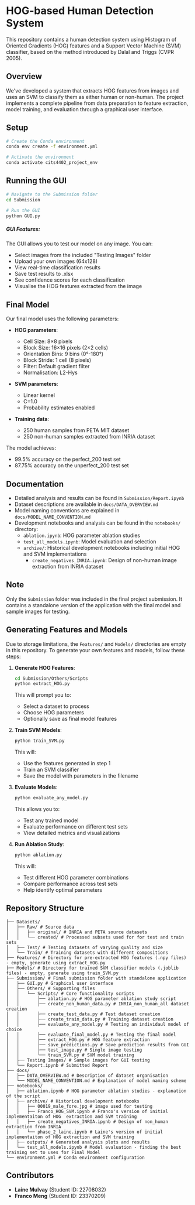 # HOG-based Human Detection System

This repository contains a human detection system using Histogram of Oriented Gradients (HOG) features and a Support Vector Machine (SVM) classifier, based on the method introduced by Dalal and Triggs (CVPR 2005).

## Overview

We've developed a system that extracts HOG features from images and uses an SVM to classify them as either human or non-human. The project implements a complete pipeline from data preparation to feature extraction, model training, and evaluation through a graphical user interface.

## Setup

```bash
# Create the Conda environment
conda env create -f environment.yml

# Activate the environment
conda activate cits4402_project_env
```

## Running the GUI

```bash
# Navigate to the Submission folder
cd Submission

# Run the GUI
python GUI.py
```
##### GUI Features:
The GUI allows you to test our model on any image. You can:
- Select images from the included "Testing Images" folder
- Upload your own images (64x128)
- View real-time classification results
- Save test results to .xlsx
- See confidence scores for each classification
- Visualise the HOG features extracted from the image

## Final Model

Our final model uses the following parameters:
- **HOG parameters**: 
  - Cell Size: 8×8 pixels
  - Block Size: 16×16 pixels (2×2 cells)
  - Orientation Bins: 9 bins (0°-180°)
  - Block Stride: 1 cell (8 pixels)
  - Filter: Default gradient filter
  - Normalisation: L2-Hys

- **SVM parameters**: 
  - Linear kernel
  - C=1.0
  - Probability estimates enabled

- **Training data**: 
  - 250 human samples from PETA MIT dataset
  - 250 non-human samples extracted from INRIA dataset

The model achieves:
- 99.5% accuracy on the perfect_200 test set
- 87.75% accuracy on the unperfect_200 test set

## Documentation

- Detailed analysis and results can be found in `Submission/Report.ipynb`
- Dataset descriptions are available in `docs/DATA_OVERVIEW.md`
- Model naming conventions are explained in `docs/MODEL_NAME_CONVENTION.md`
- Development notebooks and analysis can be found in the `notebooks/` directory:
  - `ablation.ipynb`: HOG parameter ablation studies
  - `test_all_models.ipynb`: Model evaluation and selection
  - `archive/`: Historical development notebooks including initial HOG and SVM implementations
    - `create_negatives_INRIA.ipynb`: Design of non-human image extraction from INRIA dataset

## Note

Only the `Submission` folder was included in the final project submission. It contains a standalone version of the application with the final model and sample images for testing.

## Generating Features and Models

Due to storage limitations, the `Features/` and `Models/` directories are empty in this repository. To generate your own features and models, follow these steps:

1. **Generate HOG Features**:
   ```bash
   cd Submission/Others/Scripts
   python extract_HOG.py
   ```
   This will prompt you to:
   - Select a dataset to process
   - Choose HOG parameters
   - Optionally save as final model features

2. **Train SVM Models**:
   ```bash
   python train_SVM.py
   ```
   This will:
   - Use the features generated in step 1
   - Train an SVM classifier
   - Save the model with parameters in the filename

3. **Evaluate Models**:
   ```bash
   python evaluate_any_model.py
   ```
   This allows you to:
   - Test any trained model
   - Evaluate performance on different test sets
   - View detailed metrics and visualizations

4. **Run Ablation Study**:
   ```bash
   python ablation.py
   ```
   This will:
   - Test different HOG parameter combinations
   - Compare performance across test sets
   - Help identify optimal parameters

## Repository Structure
```
├── Datasets/
│   ├── Raw/ # Source data
│   │   ├── original/ # INRIA and PETA source datasets
│   │   └── created/ # Processed subsets used for for test and train sets
│   ├── Test/ # Testing datasets of varying quality and size
│   └── Train/ # Training datasets with different compositions
├── Features/ # Directory for pre-extracted HOG features (.npy files) - empty, generate using extract_HOG.py
├── Models/ # Directory for trained SVM classifier models (.joblib files) - empty, generate using train_SVM.py
├── Submission/ # Final submission folder with standalone application
│   ├── GUI.py # Graphical user interface
│   ├── Others/ # Supporting files
│   │   └── Scripts/ # Core functionality scripts
│   │       ├── ablation.py # HOG parameter ablation study script
│   │       ├── create_non_human_data.py # INRIA_non_human_all dataset creation
│   │       ├── create_test_data.py # Test dataset creation
│   │       ├── create_train_data.py # Training dataset creation
│   │       ├── evaluate_any_model.py # Testing an individaul model of choice
│   │       ├── evaluate_final_model.py # Testing the final model
│   │       ├── extract_HOG.py # HOG feature extraction
│   │       ├── save_predictions.py # Save prediction results from GUI
│   │       ├── test_image.py # Single image testing
│   │       └── train_SVM.py # SVM model training
│   ├── Testing Images/ # Sample images for GUI testing
│   └── Report.ipynb # Submitted Report
├── docs/
│   ├── DATA_OVERVIEW.md # Description of dataset organisation
│   └── MODEL_NAME_CONVENTION.md # Explanation of model naming scheme
├── notebooks/
│   ├── ablation.ipynb # HOG parameter ablation studies - explanation of the script
│   ├── archive/ # Historical development notebooks
│   │   ├── 00019_male_fore.jpg # image used for testing
│   │   ├── Franco_HOG_SVM.ipynb # Franco's version of initial implementaiton of HOG  extraction and SVM training
│   │   ├── create_negatives_INRIA.ipynb # Design of non_human extraction from INRIA
│   │   └── phase_2_laine.ipynb # Laine's version of initial implementaiton of HOG extraction and SVM training
│   ├── outputs/ # Generated analysis plots and results
│   └── test_all_models.ipynb # Model evaluation - finding the best training set to uses for Final Model
└── environment.yml # Conda environment configuration
```

## Contributors

- **Laine Mulvay** (Student ID: 22708032)
- **Franco Meng** (Student ID: 23370209)

